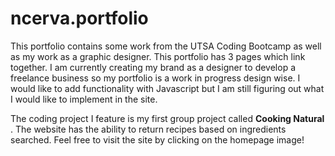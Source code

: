 # ncerva.portfolio
This portfolio contains some work from the UTSA Coding Bootcamp as well as my work as a graphic designer. 
This portfolio has 3 pages which link together. I am currently creating my brand as a designer to develop a freelance business so my portfolio is a work in progress design wise. I would like to add functionality with Javascript but I am still figuring out what I would like to implement in the site. 

The coding project I feature is my first group project called **Cooking Natural** . The website has the ability to return recipes based on ingredients searched. Feel free to visit the site by clicking on the homepage image! 

